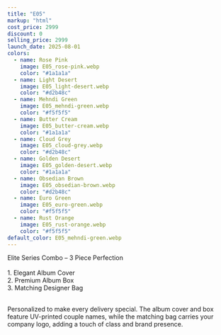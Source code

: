 ```yaml
---
title: "E05"
markup: "html"
cost_price: 2999
discount: 0
selling_price: 2999
launch_date: 2025-08-01
colors:
  - name: Rose Pink
    image: E05_rose-pink.webp
    color: "#1a1a1a"
  - name: Light Desert
    image: E05_light-desert.webp
    color: "#d2b48c"
  - name: Mehndi Green
    image: E05_mehndi-green.webp
    color: "#f5f5f5"
  - name: Butter Cream
    image: E05_butter-cream.webp
    color: "#1a1a1a"
  - name: Cloud Grey
    image: E05_cloud-grey.webp
    color: "#d2b48c"
  - name: Golden Desert
    image: E05_golden-desert.webp
    color: "#1a1a1a"
  - name: Obsedian Brown
    image: E05_obsedian-brown.webp
    color: "#d2b48c"
  - name: Euro Green
    image: E05_euro-green.webp
    color: "#f5f5f5"
  - name: Rust Orange
    image: E05_rust-orange.webp
    color: "#f5f5f5"
default_color: E05_mehndi-green.webp
---
```


Elite Series Combo – 3 Piece Perfection<br><br> <span class='text-b font-medium text-lime-300 mb-1'> 1. Elegant Album Cover<br> 2. Premium Album Box<br> 3. Matching Designer Bag<br><br> </span> <div class='max-w-xl mx-auto'> Personalized to make every delivery special. The album cover and box feature UV-printed couple names, while the matching bag carries your company logo, adding a touch of class and brand presence. </div>
